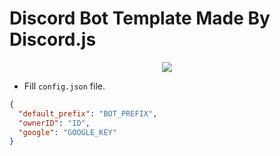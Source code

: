 # Discord Bot Template Made By Discord.js

<center><a href="https://discord.com/assets/ef555bf639a11bd65ae3065263788bba.png"><img src="https://discord.com/assets/ef555bf639a11bd65ae3065263788bba.png"></a></center>

- Fill ```config.json``` file.
```json
{
  "default_prefix": "BOT_PREFIX",
  "ownerID": "ID",
  "google": "GOOGLE_KEY"
}
```
